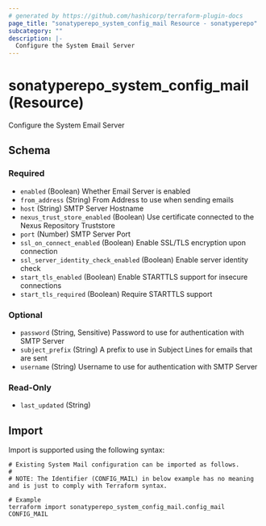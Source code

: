 ```yaml
---
# generated by https://github.com/hashicorp/terraform-plugin-docs
page_title: "sonatyperepo_system_config_mail Resource - sonatyperepo"
subcategory: ""
description: |-
  Configure the System Email Server
---
```


# sonatyperepo_system_config_mail (Resource)

Configure the System Email Server



<!-- schema generated by tfplugindocs -->
## Schema

### Required

- `enabled` (Boolean) Whether Email Server is enabled
- `from_address` (String) From Address to use when sending emails
- `host` (String) SMTP Server Hostname
- `nexus_trust_store_enabled` (Boolean) Use certificate connected to the Nexus Repository Truststore
- `port` (Number) SMTP Server Port
- `ssl_on_connect_enabled` (Boolean) Enable SSL/TLS encryption upon connection
- `ssl_server_identity_check_enabled` (Boolean) Enable server identity check
- `start_tls_enabled` (Boolean) Enable STARTTLS support for insecure connections
- `start_tls_required` (Boolean) Require STARTTLS support

### Optional

- `password` (String, Sensitive) Password to use for authentication with SMTP Server
- `subject_prefix` (String) A prefix to use in Subject Lines for emails that are sent
- `username` (String) Username to use for authentication with SMTP Server

### Read-Only

- `last_updated` (String)

## Import

Import is supported using the following syntax:

```shell
# Existing System Mail configuration can be imported as follows.
#
# NOTE: The Identifier (CONFIG_MAIL) in below example has no meaning and is just to comply with Terraform syntax.

# Example
terraform import sonatyperepo_system_config_mail.config_mail CONFIG_MAIL
```
